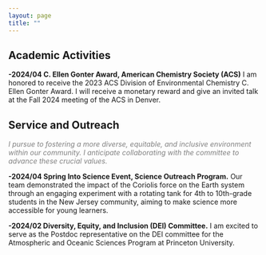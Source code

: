```yaml
---
layout: page
title: ""
---
```


## Academic Activities
**-2024/04 C. Ellen Gonter Award, American Chemistry Society (ACS)** I am honored to receive the 2023 ACS Division of Environmental Chemistry C. Ellen Gonter Award. I will receive a monetary reward and give an invited talk at the Fall 2024 meeting of the ACS in Denver.

## Service and Outreach
<span style="color: gray;">*I pursue to fostering a more diverse, equitable, and inclusive environment within our community. I anticipate collaborating with the committee to advance these crucial values.*</span>

**-2024/04 Spring Into Science Event, Science Outreach Program.** Our team demonstrated the impact of the Coriolis force on the Earth system through an engaging experiment with a rotating tank for 4th to 10th-grade students in the New Jersey community, aiming to make science more accessible for young learners.</font>

**-2024/02 Diversity, Equity, and Inclusion (DEI) Committee.** I am excited to serve as the Postdoc representative on the DEI committee for the Atmospheric and Oceanic Sciences Program at Princeton University.

